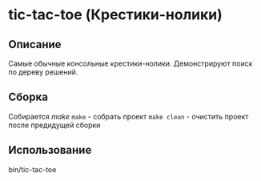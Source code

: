 # tic-tac-toe (Крестики-нолики)
## Описание
Самые обычные консольные крестики-нолики. Демонстрируют поиск по дереву решений.
  
## Сборка
Собирается *make*
`make` - собрать проект
`make clean` - очистить проект после предидущей сборки

## Использование
bin/tic-tac-toe
